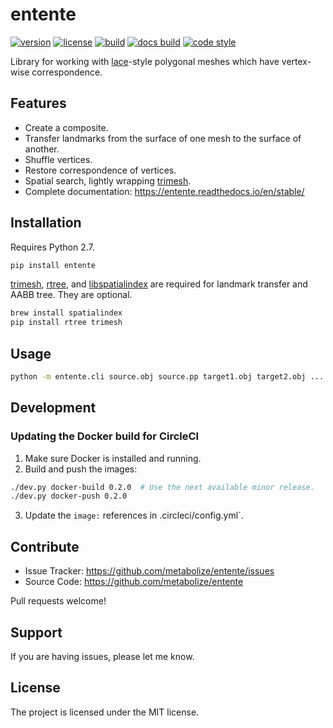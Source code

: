 entente
=======

[![version](https://img.shields.io/pypi/v/entente.svg?style=flat-square)][pypi]
[![license](https://img.shields.io/pypi/l/entente.svg?style=flat-square)][pypi]
[![build](https://img.shields.io/circleci/project/github/lace/entente/master.svg?style=flat-square)][build]
[![docs build](https://img.shields.io/readthedocs/entente.svg?style=flat-square)][docs build]
[![code style](https://img.shields.io/badge/code%20style-black-black.svg?style=flat-square)][black]

Library for working with [lace][]-style polygonal meshes which have vertex-wise
correspondence.

[pypi]: https://pypi.org/project/entente/
[black]: https://black.readthedocs.io/en/stable/
[lace]: https://github.com/metabolize/lace
[build]: https://circleci.com/gh/lace/entente/tree/master
[docs build]: https://entente.readthedocs.io/en/latest/


Features
--------

- Create a composite.
- Transfer landmarks from the surface of one mesh to the surface of another.
- Shuffle vertices.
- Restore correspondence of vertices.
- Spatial search, lightly wrapping [trimesh][].
- Complete documentation: https://entente.readthedocs.io/en/stable/



Installation
------------

Requires Python 2.7.

```sh
pip install entente
```

[trimesh][], [rtree][], and [libspatialindex][] are required for landmark
transfer and AABB tree. They are optional.

```sh
brew install spatialindex
pip install rtree trimesh
```

[trimesh]: https://trimsh.org/
[rtree]: http://toblerity.org/rtree/
[libspatialindex]: https://libspatialindex.org/


Usage
-----

```sh
python -m entente.cli source.obj source.pp target1.obj target2.obj ...
```


Development
-----------

### Updating the Docker build for CircleCI

1. Make sure Docker is installed and running.
2. Build and push the images:

```sh
./dev.py docker-build 0.2.0  # Use the next available minor release.
./dev.py docker-push 0.2.0
```

3. Update the `image:` references in .circleci/config.yml`.


Contribute
----------

- Issue Tracker: https://github.com/metabolize/entente/issues
- Source Code: https://github.com/metabolize/entente

Pull requests welcome!


Support
-------

If you are having issues, please let me know.


License
-------

The project is licensed under the MIT license.

